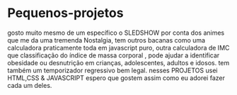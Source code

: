 # Pequenos-projetos
gosto muito mesmo de um específico o SLEDSHOW por conta dos animes que me da uma tremenda Nostalgia, tem outros bacanas como uma calculadora praticamente toda em javascript puro, outra calculadora de IMC  que classificação do índice de massa corporal , pode ajudar a identificar obesidade ou desnutrição em crianças, adolescentes, adultos e idosos. tem também um temporizador regressivo bem legal. nesses PROJETOS usei HTML,CSS & JAVASCRIPT espero que gostem assim como eu adorei fazer cada um deles.
